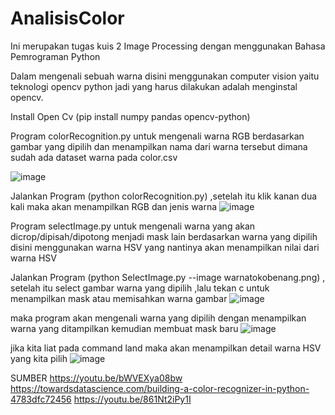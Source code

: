 # AnalisisColor
Ini merupakan tugas kuis 2 Image Processing dengan menggunakan Bahasa Pemrograman Python

Dalam mengenali sebuah warna disini menggunakan computer vision yaitu teknologi opencv python jadi yang harus dilakukan adalah menginstal opencv.

Install Open Cv (pip install numpy pandas opencv-python) 
   
Program colorRecognition.py untuk mengenali warna RGB berdasarkan gambar yang dipilih dan menampilkan nama dari warna tersebut dimana sudah ada dataset warna pada color.csv

![image](https://user-images.githubusercontent.com/58914195/125000567-e22a7f80-e07a-11eb-8123-59080124c2ec.png)

Jalankan Program (python colorRecognition.py) ,setelah itu klik kanan dua kali maka akan menampilkan RGB dan jenis warna
![image](https://user-images.githubusercontent.com/58914195/125000852-844a6780-e07b-11eb-886a-c75d7e912f72.png)

Program selectImage.py untuk mengenali warna yang akan dicrop/dipisah/dipotong menjadi mask lain berdasarkan warna yang dipilih disini menggunakan warna HSV yang nantinya akan menampilkan nilai dari warna HSV

Jalankan Program (python SelectImage.py --image warnatokobenang.png) , setelah itu select gambar warna yang dipilih ,lalu tekan c untuk menampilkan mask atau memisahkan warna gambar
![image](https://user-images.githubusercontent.com/58914195/125001114-1c485100-e07c-11eb-821d-80749e55b173.png)

maka program akan mengenali warna yang dipilih dengan menampilkan warna yang ditampilkan kemudian membuat mask baru
![image](https://user-images.githubusercontent.com/58914195/125001251-67fafa80-e07c-11eb-8e52-3ef82bf35cfc.png)

jika kita liat pada command land maka akan menampilkan detail warna HSV yang kita pilih
![image](https://user-images.githubusercontent.com/58914195/125001400-bad4b200-e07c-11eb-8af6-d01342f5b6c4.png)



SUMBER
https://youtu.be/bWVEXya08bw
https://towardsdatascience.com/building-a-color-recognizer-in-python-4783dfc72456
https://youtu.be/861Nt2iPy1I


